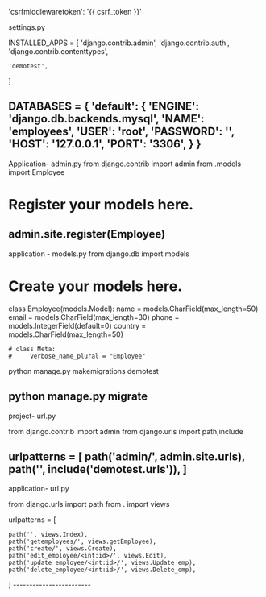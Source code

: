 'csrfmiddlewaretoken': '{{ csrf_token }}'

settings.py

INSTALLED_APPS = [
    'django.contrib.admin',
    'django.contrib.auth',
    'django.contrib.contenttypes',
    
    'demotest',
    
]

DATABASES = {
    'default': {
        'ENGINE': 'django.db.backends.mysql',
        'NAME': 'employees',
        'USER': 'root',
        'PASSWORD': '',
        'HOST': '127.0.0.1',
        'PORT': '3306',
    }
}
------------------
Application- admin.py
from django.contrib import admin
from .models import Employee

# Register your models here.
admin.site.register(Employee)
------------------------
application - models.py
from django.db import models

# Create your models here.

class Employee(models.Model):
    name = models.CharField(max_length=50)
    email = models.CharField(max_length=30)
    phone = models.IntegerField(default=0)
    country = models.CharField(max_length=50)

    # class Meta:
    #     verbose_name_plural = "Employee"

python manage.py makemigrations demotest

python manage.py migrate
---------------------------------

project- url.py

from django.contrib import admin
from django.urls import path,include

urlpatterns = [
    path('admin/', admin.site.urls),
    path('', include('demotest.urls')),
]
----------------------------------
application- url.py

from django.urls import path
from . import views

urlpatterns = [
   
    path('', views.Index),
    path('getemployees/', views.getEmployee),
    path('create/', views.Create),
    path('edit_employee/<int:id>/', views.Edit),
    path('update_employee/<int:id>/', views.Update_emp),
    path('delete_employee/<int:id>/', views.Delete_emp),
]
    ------------------------

    
